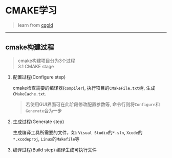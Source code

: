 # CMAKE学习

> learn from [cgold](https://cgold.readthedocs.io/en/latest/)

---

## cmake构建过程

> cmake构建项目分为3个过程  
> 3.1 CMAKE stage

1. 配置过程(Configure step)

    cmake检查需要的编译器(`compiler`), 执行项目的`CMakeFile.txt`树, 生成`CMakeCache.txt`.

    > 若使用GUI界面可在此阶段修改配置参数等, 命令行则将`Configure`和`Generate`合为一步

2. 生成过程(Generate step)

    生成编译工具所需要的文件，如: `Visual Studio`的`*.sln`, `Xcode`的`*.xcodeproj`, `Linux`的`Makefile`等

3. 编译过程(Build step)
    编译生成可执行文件